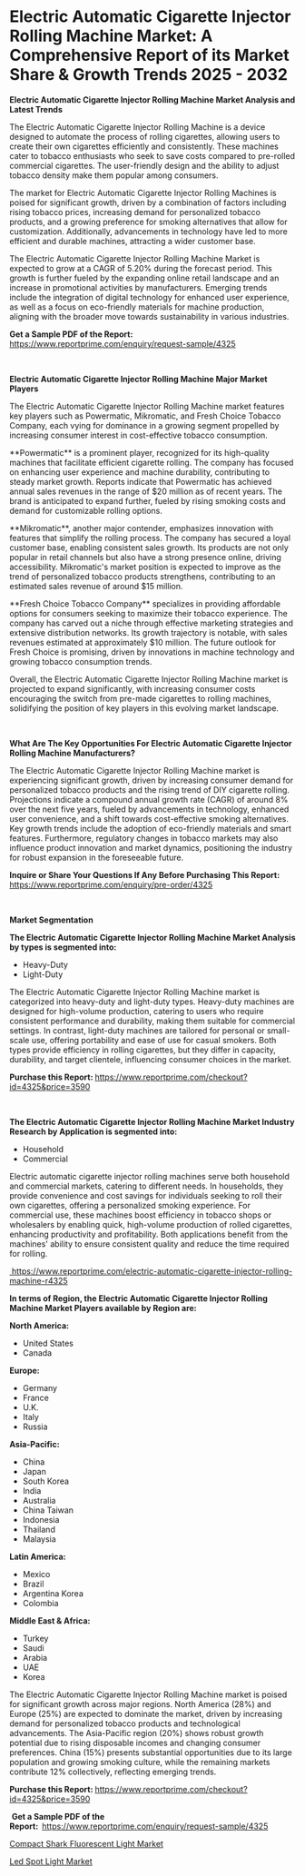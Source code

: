 <p><h1>Electric Automatic Cigarette Injector Rolling Machine Market: A Comprehensive Report of its Market Share & Growth Trends 2025 - 2032</h1></p><p><strong>Electric Automatic Cigarette Injector Rolling Machine Market Analysis and Latest Trends</strong></p>
<p><p>The Electric Automatic Cigarette Injector Rolling Machine is a device designed to automate the process of rolling cigarettes, allowing users to create their own cigarettes efficiently and consistently. These machines cater to tobacco enthusiasts who seek to save costs compared to pre-rolled commercial cigarettes. The user-friendly design and the ability to adjust tobacco density make them popular among consumers.</p><p>The market for Electric Automatic Cigarette Injector Rolling Machines is poised for significant growth, driven by a combination of factors including rising tobacco prices, increasing demand for personalized tobacco products, and a growing preference for smoking alternatives that allow for customization. Additionally, advancements in technology have led to more efficient and durable machines, attracting a wider customer base.</p><p>The Electric Automatic Cigarette Injector Rolling Machine Market is expected to grow at a CAGR of 5.20% during the forecast period. This growth is further fueled by the expanding online retail landscape and an increase in promotional activities by manufacturers. Emerging trends include the integration of digital technology for enhanced user experience, as well as a focus on eco-friendly materials for machine production, aligning with the broader move towards sustainability in various industries.</p></p>
<p><strong>Get a Sample PDF of the Report:&nbsp;</strong> <a href="https://www.reportprime.com/enquiry/request-sample/4325?utm_campaign=3014&utm_medium=2&utm_source=Github&utm_content=ia&utm_term=19032025&utm_id=electric-automatic-cigarette-injector-rolling-machine">https://www.reportprime.com/enquiry/request-sample/4325</a></p>
<p>&nbsp;</p>
<p><strong>Electric Automatic Cigarette Injector Rolling Machine Major Market Players</strong></p>
<p><p>The Electric Automatic Cigarette Injector Rolling Machine market features key players such as Powermatic, Mikromatic, and Fresh Choice Tobacco Company, each vying for dominance in a growing segment propelled by increasing consumer interest in cost-effective tobacco consumption.</p><p>**Powermatic** is a prominent player, recognized for its high-quality machines that facilitate efficient cigarette rolling. The company has focused on enhancing user experience and machine durability, contributing to steady market growth. Reports indicate that Powermatic has achieved annual sales revenues in the range of $20 million as of recent years. The brand is anticipated to expand further, fueled by rising smoking costs and demand for customizable rolling options.</p><p>**Mikromatic**, another major contender, emphasizes innovation with features that simplify the rolling process. The company has secured a loyal customer base, enabling consistent sales growth. Its products are not only popular in retail channels but also have a strong presence online, driving accessibility. Mikromatic's market position is expected to improve as the trend of personalized tobacco products strengthens, contributing to an estimated sales revenue of around $15 million.</p><p>**Fresh Choice Tobacco Company** specializes in providing affordable options for consumers seeking to maximize their tobacco experience. The company has carved out a niche through effective marketing strategies and extensive distribution networks. Its growth trajectory is notable, with sales revenues estimated at approximately $10 million. The future outlook for Fresh Choice is promising, driven by innovations in machine technology and growing tobacco consumption trends.</p><p>Overall, the Electric Automatic Cigarette Injector Rolling Machine market is projected to expand significantly, with increasing consumer costs encouraging the switch from pre-made cigarettes to rolling machines, solidifying the position of key players in this evolving market landscape.</p></p>
<p>&nbsp;</p>
<p><strong>What Are The Key Opportunities For Electric Automatic Cigarette Injector Rolling Machine Manufacturers?</strong></p>
<p><p>The Electric Automatic Cigarette Injector Rolling Machine market is experiencing significant growth, driven by increasing consumer demand for personalized tobacco products and the rising trend of DIY cigarette rolling. Projections indicate a compound annual growth rate (CAGR) of around 8% over the next five years, fueled by advancements in technology, enhanced user convenience, and a shift towards cost-effective smoking alternatives. Key growth trends include the adoption of eco-friendly materials and smart features. Furthermore, regulatory changes in tobacco markets may also influence product innovation and market dynamics, positioning the industry for robust expansion in the foreseeable future.</p></p>
<p><strong>Inquire or Share Your Questions If Any Before Purchasing This Report:</strong> <a href="https://www.reportprime.com/enquiry/pre-order/4325?utm_campaign=3014&utm_medium=2&utm_source=Github&utm_content=ia&utm_term=19032025&utm_id=electric-automatic-cigarette-injector-rolling-machine">https://www.reportprime.com/enquiry/pre-order/4325</a></p>
<p>&nbsp;</p>
<p><strong>Market Segmentation</strong></p>
<p><strong>The Electric Automatic Cigarette Injector Rolling Machine Market Analysis by types is segmented into:</strong></p>
<p><ul><li>Heavy-Duty</li><li>Light-Duty</li></ul></p>
<p><p>The Electric Automatic Cigarette Injector Rolling Machine market is categorized into heavy-duty and light-duty types. Heavy-duty machines are designed for high-volume production, catering to users who require consistent performance and durability, making them suitable for commercial settings. In contrast, light-duty machines are tailored for personal or small-scale use, offering portability and ease of use for casual smokers. Both types provide efficiency in rolling cigarettes, but they differ in capacity, durability, and target clientele, influencing consumer choices in the market.</p></p>
<p><strong>Purchase this Report:&nbsp;</strong><a href="https://www.reportprime.com/checkout?id=4325&price=3590&utm_campaign=3014&utm_medium=2&utm_source=Github&utm_content=ia&utm_term=19032025&utm_id=electric-automatic-cigarette-injector-rolling-machine">https://www.reportprime.com/checkout?id=4325&price=3590</a></p>
<p>&nbsp;</p>
<p><strong>The Electric Automatic Cigarette Injector Rolling Machine Market Industry Research by Application is segmented into:</strong></p>
<p><ul><li>Household</li><li>Commercial</li></ul></p>
<p><p>Electric automatic cigarette injector rolling machines serve both household and commercial markets, catering to different needs. In households, they provide convenience and cost savings for individuals seeking to roll their own cigarettes, offering a personalized smoking experience. For commercial use, these machines boost efficiency in tobacco shops or wholesalers by enabling quick, high-volume production of rolled cigarettes, enhancing productivity and profitability. Both applications benefit from the machines' ability to ensure consistent quality and reduce the time required for rolling.</p></p>
<p><a href="https://www.reportprime.com/electric-automatic-cigarette-injector-rolling-machine-r4325?utm_campaign=3014&utm_medium=2&utm_source=Github&utm_content=ia&utm_term=19032025&utm_id=electric-automatic-cigarette-injector-rolling-machine">&nbsp;https://www.reportprime.com/electric-automatic-cigarette-injector-rolling-machine-r4325</a></p>
<p><strong>In terms of Region, the Electric Automatic Cigarette Injector Rolling Machine Market Players available by Region are:</strong></p>
<p>
    <p> <strong> North America: </strong>
        <ul>
            <li>United States</li>
            <li>Canada</li>
        </ul>
        </p> 
    <p> <strong> Europe: </strong>
        <ul>
            <li>Germany</li>
            <li>France</li>
            <li>U.K.</li>
            <li>Italy</li>
            <li>Russia</li>
        </ul>
        </p> 
    <p> <strong> Asia-Pacific: </strong>
        <ul>
            <li>China</li>
            <li>Japan</li>
            <li>South Korea</li>
            <li>India</li>
            <li>Australia</li>
            <li>China Taiwan</li>
            <li>Indonesia</li>
            <li>Thailand</li>
            <li>Malaysia</li>
        </ul>
        </p> 
    <p> <strong> Latin America: </strong>
        <ul>
            <li>Mexico</li>
            <li>Brazil</li>
            <li>Argentina Korea</li>
            <li>Colombia</li>
        </ul>
        </p> 
    <p> <strong> Middle East & Africa: </strong>
        <ul>
            <li>Turkey</li>
            <li>Saudi</li>
            <li>Arabia</li>
            <li>UAE</li>
            <li>Korea</li>
        </ul>
    </p>
    </p>
<p><p>The Electric Automatic Cigarette Injector Rolling Machine market is poised for significant growth across major regions. North America (28%) and Europe (25%) are expected to dominate the market, driven by increasing demand for personalized tobacco products and technological advancements. The Asia-Pacific region (20%) shows robust growth potential due to rising disposable incomes and changing consumer preferences. China (15%) presents substantial opportunities due to its large population and growing smoking culture, while the remaining markets contribute 12% collectively, reflecting emerging trends.</p></p>
<p><strong>Purchase this Report: </strong><a href="https://www.reportprime.com/checkout?id=4325&price=3590&utm_campaign=3014&utm_medium=2&utm_source=Github&utm_content=ia&utm_term=19032025&utm_id=electric-automatic-cigarette-injector-rolling-machine">https://www.reportprime.com/checkout?id=4325&price=3590</a></p>
<p>&nbsp;<strong>Get a Sample PDF of the Report:&nbsp;&nbsp;</strong><a href="https://www.reportprime.com/enquiry/request-sample/4325?utm_campaign=3014&utm_medium=2&utm_source=Github&utm_content=ia&utm_term=19032025&utm_id=electric-automatic-cigarette-injector-rolling-machine">https://www.reportprime.com/enquiry/request-sample/4325</a></p>
<p><strong></strong></p>
<p><p><a href="https://github.com/ternainglin/Market-Research-Report-List-1/blob/main/compact-shark-fluorescent-light-market.md?utm_campaign=3014&utm_medium=2&utm_source=Github&utm_content=ia&utm_term=19032025&utm_id=electric-automatic-cigarette-injector-rolling-machine">Compact Shark Fluorescent Light Market</a></p><p><a href="https://github.com/saaindosya/Market-Research-Report-List-1/blob/main/led-spot-light-market.md?utm_campaign=3014&utm_medium=2&utm_source=Github&utm_content=ia&utm_term=19032025&utm_id=electric-automatic-cigarette-injector-rolling-machine">Led Spot Light Market</a></p></p>